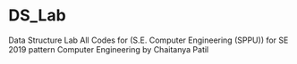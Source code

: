 # DS_Lab
Data Structure Lab All Codes for (S.E. Computer Engineering (SPPU))
for SE 2019 pattern Computer Engineering by Chaitanya Patil

